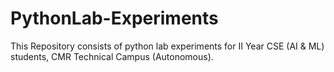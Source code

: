 # PythonLab-Experiments
This Repository consists of python lab experiments for II Year CSE (AI &amp; ML) students, CMR Technical Campus (Autonomous).
